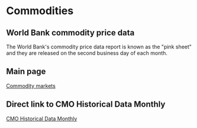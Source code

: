 # Commodities

## World Bank commodity price data

The World Bank's commodity price data report is known as the "pink sheet" and they are released on the second business day of each month.

## Main page

[Commodity markets](https://www.worldbank.org/en/research/commodity-markets)

## Direct link to CMO Historical Data Monthly

[CMO Historical Data Monthly](https://thedocs.worldbank.org/en/doc/5d903e848db1d1b83e0ec8f744e55570-0350012021/related/CMO-Historical-Data-Monthly.xlsx)
